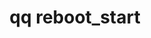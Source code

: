---
category: reboot
command: reboot_start
keywords: qq, qq_cli, reboot_start
optional_options:
- alternate: []
  help: Reboot nodes one set at a time, depending on the number of node failures configured
    in the protection system
  name: --rolling
  required: false
- alternate: []
  help: Do not prompt
  name: --force
  required: false
permalink: /qq-cli-command-guide/reboot/reboot_start.html
positional_options: []
sidebar: qq_cli_command_reference_sidebar
summary: This section explains how to use the <code>qq reboot_start</code> command.
synopsis: Start a cluster-wide reboot
title: qq reboot_start
usage: qq reboot_start [-h] [--rolling] [--force]

---